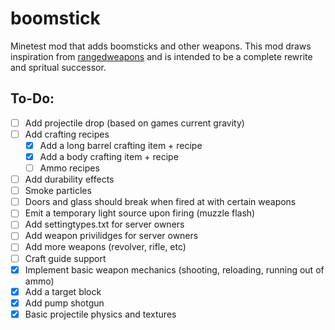 # boomstick
Minetest mod that adds boomsticks and other weapons. This mod draws inspiration from [rangedweapons](https://github.com/daviddoesminetest/rangedweapons) and is intended to be a complete rewrite and spritual successor.

## To-Do:

- [ ] Add projectile drop (based on games current gravity)
- [ ] Add crafting recipes
  - [x] Add a long barrel crafting item + recipe
  - [x] Add a body crafting item + recipe
  - [ ] Ammo recipes
- [ ] Add durability effects
- [ ] Smoke particles
- [ ] Doors and glass should break when fired at with certain weapons
- [ ] Emit a temporary light source upon firing (muzzle flash)
- [ ] Add settingtypes.txt for server owners
- [ ] Add weapon privilidges for server owners
- [ ] Add more weapons (revolver, rifle, etc)
- [ ] Craft guide support
- [x] Implement basic weapon mechanics (shooting, reloading, running out of ammo)
- [x] Add a target block
- [x] Add pump shotgun
- [x] Basic projectile physics and textures

